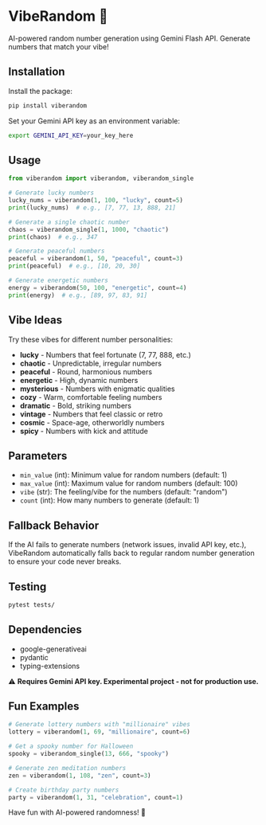# VibeRandom 🎲

AI-powered random number generation using Gemini Flash API. Generate numbers that match your vibe!

## Installation

Install the package:
```bash
pip install viberandom
```

Set your Gemini API key as an environment variable:
```bash
export GEMINI_API_KEY=your_key_here
```

## Usage

```python
from viberandom import viberandom, viberandom_single

# Generate lucky numbers
lucky_nums = viberandom(1, 100, "lucky", count=5)
print(lucky_nums)  # e.g., [7, 77, 13, 888, 21]

# Generate a single chaotic number
chaos = viberandom_single(1, 1000, "chaotic")
print(chaos)  # e.g., 347

# Generate peaceful numbers
peaceful = viberandom(1, 50, "peaceful", count=3)
print(peaceful)  # e.g., [10, 20, 30]

# Generate energetic numbers
energy = viberandom(50, 100, "energetic", count=4)
print(energy)  # e.g., [89, 97, 83, 91]
```

## Vibe Ideas

Try these vibes for different number personalities:

- **lucky** - Numbers that feel fortunate (7, 77, 888, etc.)
- **chaotic** - Unpredictable, irregular numbers
- **peaceful** - Round, harmonious numbers
- **energetic** - High, dynamic numbers
- **mysterious** - Numbers with enigmatic qualities
- **cozy** - Warm, comfortable feeling numbers
- **dramatic** - Bold, striking numbers
- **vintage** - Numbers that feel classic or retro
- **cosmic** - Space-age, otherworldly numbers
- **spicy** - Numbers with kick and attitude

## Parameters

- `min_value` (int): Minimum value for random numbers (default: 1)
- `max_value` (int): Maximum value for random numbers (default: 100)
- `vibe` (str): The feeling/vibe for the numbers (default: "random")
- `count` (int): How many numbers to generate (default: 1)

## Fallback Behavior

If the AI fails to generate numbers (network issues, invalid API key, etc.), VibeRandom automatically falls back to regular random number generation to ensure your code never breaks.

## Testing

```bash
pytest tests/
```

## Dependencies

- google-generativeai
- pydantic
- typing-extensions

⚠️ **Requires Gemini API key. Experimental project - not for production use.**

## Fun Examples

```python
# Generate lottery numbers with "millionaire" vibes
lottery = viberandom(1, 69, "millionaire", count=6)

# Get a spooky number for Halloween
spooky = viberandom_single(13, 666, "spooky")

# Generate zen meditation numbers
zen = viberandom(1, 108, "zen", count=3)

# Create birthday party numbers
party = viberandom(1, 31, "celebration", count=1)
```

Have fun with AI-powered randomness! 🎉